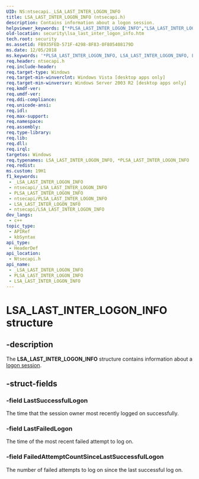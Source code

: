 ```yaml
---
UID: NS:ntsecapi._LSA_LAST_INTER_LOGON_INFO
title: LSA_LAST_INTER_LOGON_INFO (ntsecapi.h)
description: Contains information about a logon session.
helpviewer_keywords: ["*PLSA_LAST_INTER_LOGON_INFO","LSA_LAST_INTER_LOGON_INFO","LSA_LAST_INTER_LOGON_INFO structure [Security]","PLSA_LAST_INTER_LOGON_INFO","PLSA_LAST_INTER_LOGON_INFO structure pointer [Security]","_LSA_LAST_INTER_LOGON_INFO","ntsecapi/LSA_LAST_INTER_LOGON_INFO","ntsecapi/PLSA_LAST_INTER_LOGON_INFO","security.lsa_last_inter_logon_info"]
old-location: security\lsa_last_inter_logon_info.htm
tech.root: security
ms.assetid: FB935FED-571F-4298-8F83-0F805408179D
ms.date: 12/05/2018
ms.keywords: '*PLSA_LAST_INTER_LOGON_INFO, LSA_LAST_INTER_LOGON_INFO, LSA_LAST_INTER_LOGON_INFO structure [Security], PLSA_LAST_INTER_LOGON_INFO, PLSA_LAST_INTER_LOGON_INFO structure pointer [Security], _LSA_LAST_INTER_LOGON_INFO, ntsecapi/LSA_LAST_INTER_LOGON_INFO, ntsecapi/PLSA_LAST_INTER_LOGON_INFO, security.lsa_last_inter_logon_info'
req.header: ntsecapi.h
req.include-header: 
req.target-type: Windows
req.target-min-winverclnt: Windows Vista [desktop apps only]
req.target-min-winversvr: Windows Server 2003 R2 [desktop apps only]
req.kmdf-ver: 
req.umdf-ver: 
req.ddi-compliance: 
req.unicode-ansi: 
req.idl: 
req.max-support: 
req.namespace: 
req.assembly: 
req.type-library: 
req.lib: 
req.dll: 
req.irql: 
targetos: Windows
req.typenames: LSA_LAST_INTER_LOGON_INFO, *PLSA_LAST_INTER_LOGON_INFO
req.redist: 
ms.custom: 19H1
f1_keywords:
 - _LSA_LAST_INTER_LOGON_INFO
 - ntsecapi/_LSA_LAST_INTER_LOGON_INFO
 - PLSA_LAST_INTER_LOGON_INFO
 - ntsecapi/PLSA_LAST_INTER_LOGON_INFO
 - LSA_LAST_INTER_LOGON_INFO
 - ntsecapi/LSA_LAST_INTER_LOGON_INFO
dev_langs:
 - c++
topic_type:
 - APIRef
 - kbSyntax
api_type:
 - HeaderDef
api_location:
 - Ntsecapi.h
api_name:
 - _LSA_LAST_INTER_LOGON_INFO
 - PLSA_LAST_INTER_LOGON_INFO
 - LSA_LAST_INTER_LOGON_INFO
---
```


# LSA_LAST_INTER_LOGON_INFO structure


## -description

The <b>LSA_LAST_INTER_LOGON_INFO</b> structure contains information about a <a href="/windows/desktop/SecGloss/l-gly">logon session</a>.

## -struct-fields

### -field LastSuccessfulLogon

The time that the session owner most recently logged on  successfully.

### -field LastFailedLogon

The time of the most recent failed attempt to log on.

### -field FailedAttemptCountSinceLastSuccessfulLogon

The number of failed attempts to log on since the last successful log on.

